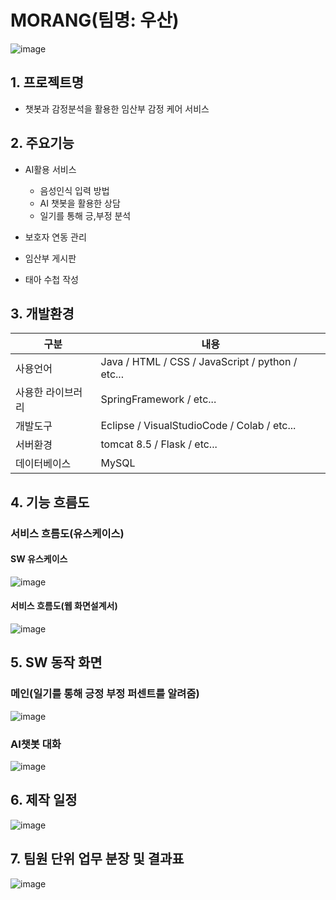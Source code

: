 # MORANG(팀명: 우산)
![image](https://user-images.githubusercontent.com/91482127/221342755-7084bb00-284c-4cfb-8dfa-986190baf6f1.png)

## 1. 프로젝트명
* 챗봇과 감정분석을 활용한 임산부 감정 케어 서비스

## 2. 주요기능
* AI활용 서비스
   - 음성인식 입력 방법
   - AI 챗봇을 활용한 상담
   - 일기를 통해 긍,부정 분석

* 보호자 연동 관리

* 임산부 게시판

* 태아 수첩 작성

## 3. 개발환경
|구분|내용|
|------|---|
|사용언어|Java / HTML / CSS / JavaScript / python / etc...|
|사용한 라이브러리|SpringFramework / etc...|
|개발도구|Eclipse / VisualStudioCode / Colab / etc...|
|서버환경|tomcat 8.5 / Flask / etc...|
|데이터베이스|MySQL|


## 4. 기능 흐름도
### 서비스 흐름도(유스케이스)
#### SW 유스케이스
![image](https://user-images.githubusercontent.com/91482127/221342458-17a19233-717c-425e-8990-8c5420ac22b5.png)
#### 서비스 흐름도(웹 화면설계서)
![image](https://user-images.githubusercontent.com/91482127/221342310-d49fd9ad-b361-440d-9da4-109fbd1fe294.png)

## 5. SW 동작 화면

### 메인(일기를 통해 긍정 부정 퍼센트를 알려줌)
![image](https://user-images.githubusercontent.com/91482127/221342662-8e830b85-c60f-478e-9a2d-3d0a86147e60.png)

### AI챗봇 대화
![image](https://user-images.githubusercontent.com/91482127/221342719-b3a636a1-b86b-451a-8e2e-2fbbcd5474e2.png)


## 6. 제작 일정
![image](https://user-images.githubusercontent.com/91482127/221342336-2c700a90-2922-43f0-afe2-dc632f999780.png)


## 7. 팀원 단위 업무 분장 및 결과표
![image](https://user-images.githubusercontent.com/91482127/221342779-9b459b44-20af-4f26-9ecf-4aa5bd60f75a.png)
